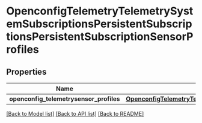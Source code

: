 # OpenconfigTelemetryTelemetrySystemSubscriptionsPersistentSubscriptionsPersistentSubscriptionSensorProfiles

## Properties
Name | Type | Description | Notes
------------ | ------------- | ------------- | -------------
**openconfig_telemetrysensor_profiles** | [**OpenconfigTelemetryTelemetrySystemOpenconfigtelemetrytelemetrysystemSubscriptionsPersistentsubscriptionsSensorprofiles**](OpenconfigTelemetryTelemetrySystemOpenconfigtelemetrytelemetrysystemSubscriptionsPersistentsubscriptionsSensorprofiles.md) |  | [optional] 

[[Back to Model list]](../README.md#documentation-for-models) [[Back to API list]](../README.md#documentation-for-api-endpoints) [[Back to README]](../README.md)


